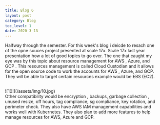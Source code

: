 ```yaml
---
title: Blog 6
layout: post
category: Blog
toc_level: 1
date: 2020-3-13
---
```


Halfway through the semester. For this week's blog  i deicde to resach one of the opne souces project presented at scale 17x. Scale 17x last year presentation how a lot of good topics to go over. The one that caught my eye was by this topic about resource management for AWS , Azure, and GCP . This resources management is called Cloud Custodian and it allows for the open source code to work the accounts for AWS , Azure, and GCP. They will be able to target certain resources example would be EBS (EC2).

<br>
![10!](/assets/img/10.jpg)

<br>
Other  compatibility would be  encryption , backups, garbage collection , unused resize, off hours, tag compliance, sg compliance, key rotation, and perimeter check.  They also  have AWS IAM management capabilities and works well with Kubernetes. They also plan to add more features to help manage resources for AWS, Azure and GCP.
